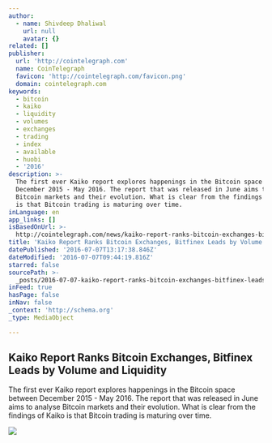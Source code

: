 ```yaml
---
author:
  - name: Shivdeep Dhaliwal
    url: null
    avatar: {}
related: []
publisher:
  url: 'http://cointelegraph.com'
  name: CoinTelegraph
  favicon: 'http://cointelegraph.com/favicon.png'
  domain: cointelegraph.com
keywords:
  - bitcoin
  - kaiko
  - liquidity
  - volumes
  - exchanges
  - trading
  - index
  - available
  - huobi
  - '2016'
description: >-
  The first ever Kaiko report explores happenings in the Bitcoin space between
  December 2015 - May 2016. The report that was released in June aims to analyse
  Bitcoin markets and their evolution. What is clear from the findings of Kaiko
  is that Bitcoin trading is maturing over time.
inLanguage: en
app_links: []
isBasedOnUrl: >-
  http://cointelegraph.com/news/kaiko-report-ranks-bitcoin-exchanges-bitfinex-leads-by-volume-and-liquidity
title: 'Kaiko Report Ranks Bitcoin Exchanges, Bitfinex Leads by Volume and Liquidity'
datePublished: '2016-07-07T13:17:38.846Z'
dateModified: '2016-07-07T09:44:19.816Z'
starred: false
sourcePath: >-
  _posts/2016-07-07-kaiko-report-ranks-bitcoin-exchanges-bitfinex-leads-by-volu.md
inFeed: true
hasPage: false
inNav: false
_context: 'http://schema.org'
_type: MediaObject

---
```

<article style=""><h1>Kaiko Report Ranks Bitcoin Exchanges, Bitfinex Leads by Volume and Liquidity</h1><p>The first ever Kaiko report explores happenings in the Bitcoin space between December 2015 - May 2016. The report that was released in June aims to analyse Bitcoin markets and their evolution. What is clear from the findings of Kaiko is that Bitcoin trading is maturing over time.</p><img src="https://cointelegraph.com/images/725_aHR0cDovL2NvaW50ZWxlZ3JhcGguY29tL3N0b3JhZ2UvdXBsb2Fkcy92aWV3L2I4NGU2MDQxNmNkN2ZjMTNhYmMyNjg1MTg2NzQ4MGI1LmpwZw==.jpg" /></article>